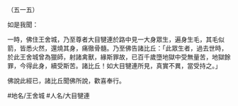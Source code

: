 （五一五）

如是我聞：

一時，佛住王舍城，乃至尊者大目犍連於路中見一大身眾生，遍身生毛，其毛似箭，皆悉火然，還燒其身，痛徹骨髓。乃至佛告諸比丘：「此眾生者，過去世時，於此王舍城曾為獵師，射諸禽獸，緣斯罪故，已百千歲墮地獄中受無量苦，地獄餘罪，今得此身，續受斯苦。諸比丘！如大目犍連所見，真實不異，當受持之。」

佛說此經已，諸比丘聞佛所說，歡喜奉行。

#地名/王舍城
#人名/大目犍連
